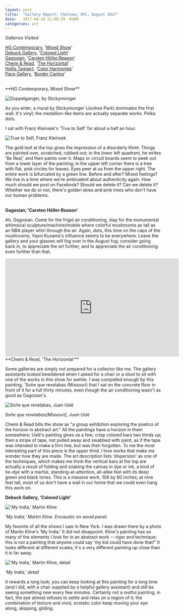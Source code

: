 ```yaml
---
layout: post
title:  "Gallery Report: Chelsea, NYC, August 2017"
date:   2017-08-18 21:06:39 -0400
categories: art
---
```


*Galleries Visited*

[HG Contemporary](http://www.hgcontemporary.com/), '[Mixed Show](http://www.hgcontemporary.com/exhibitions/august-mixed-show)'<br>
[Debuck Gallery](https://www.debuckgallery.com/), '[Colored Light](https://www.debuckgallery.com/exhibitions/colored-light-summer-select/)'<br>
[Gagosian](https://www.gagosian.com/), '[Carsten Höller:Reason](https://www.gagosian.com/exhibitions/carsten-holler--june-20-2017)'<br>
[Cheim & Read](http://www.cheimread.com/), '[The Horizontal](http://www.cheimread.com/exhibitions/the-horizontal_1)'<br>
[Hollis Taggart](http://www.hollistaggart.com/), '[Color Harmonies](http://www.hollistaggart.com/exhibitions/color-harmonies)'<br>
[Pace Gallery](http://www.pacegallery.com/), '[Border Cantos](http://www.pacegallery.com/exhibitions/12873/border-cantos)'<br>


<br>
**HG Contemporary, Mixed Show**<br>

![Doppelganger, by Stickymonger](https://u13050632.dl.dropboxusercontent.com/u/13050632/Doppelganger_Stickymonger.jpeg)

As you enter, a mural by Stickymonger (Joohee Park) dominates the first wall.
It's vinyl; the medallion-like items are actually separate works. Polka dots.

I sat with Franz Kleinsek's 'True to Self' for about a half an hour.

![True to Self, Franz Kleinsek](https://u13050632.dl.dropboxusercontent.com/u/13050632/truetoself-franz-kleinsek.jpg)

The gold leaf at the top gives the impression of a disorderly Klimt. Things are painted over, scratched, rubbed out; in the lower left quadrant, he writes 'Be Real,' and then paints over it. Maps or circuit boards seem to peek out from a lower layer of the painting; in the upper left corner there is a tree with flat, pink circles for leaves. Eyes peer at us from the upper right. The entire work is bifurcated by a green line. Before and after? Mixed feelings? We live in a time where we're ambivalent about authenticity again. How much should we post on Facebook? Should we delete it? Can we delete it? Whether we do or not, there's golden skies and pink trees who don't have our human problems.
<br><br>


**Gagosian, 'Carsten Höller:Reason'**

Ah, Gagosian. Come for the frigid air conditioning, stay for the monumental whimsical sculpture/machine/mobile where colorful mushrooms as tall as an NBA player whirl through the air. Again, dots, this time on the caps of the mushrooms; Yayoi Kusama's influence seems to be everywhere. Leave the gallery and your glasses will fog over in the August fug; consider going back in, to appreciate the art further, and to appreciate the air conditioning even further than that.

<iframe width="560" height="315" src="https://youtube.com/embed/C2WiP9bFM74" frameborder="0" allowfullscreen></iframe>

<br>
**Cheim & Read, 'The Horizontal'**

Some galleries are simply not prepared for a collector like me. The gallery assistants looked bewildered when I asked for a chair or a stool to sit with one of the works in this show for awhile. I was compelled enough by this painting, 'Soñe que revelabas (Missouri) that I sat on the concrete floor in front of it for a full thirty minutes, even though the air conditioning wasn't as good as Gagosian's.

![Soñe que revelabas, Juan Uslé](https://u13050632.dl.dropboxusercontent.com/u/13050632/sone-que-revelabas.png)

*Soñe que revelabas(Missouri), Juan Uslé*

Cheim & Read bills the show as "a group exhibition exploring the poetics of the horizon in abstract art." All the paintings have a horizon in them somewhere; Uslé's painting gives us a few; crisp colored bars two thirds up; then a stripe of tape, not pulled away and swabbed with paint, as if the tape was intended to make a firm line, but was then forgotten. To me the most interesting part of this piece is the upper third. I love works that make me wonder how they are made. The art description lists 'dispersion' as one of the techniques, which makes me think the vertical bars at the top are actually a result of folding and soaking the canvas in dye or ink, a kind of tie-dye with a martial, standing-at-attention, all-alike feel with its deep green and black tones. This is a massive work, 108 by 80 inches; at nine feet tall, most of us don't have a wall in our home that we could even hang this work on.



**Debuck Gallery, 'Colored Light'**

!['My India,' Martin Kline](https://u13050632.dl.dropboxusercontent.com/u/13050632/IMG_3920.JPG)

*'My India,' Martin Kline. Encaustic on wood panel.*

My favorite of all the shows I saw in New York. I was drawn there by a photo of Martin Kline's 'My India.' It did not disappoint. Kline's painting has so many of the elements I look for in an abstract work -- rigor and technique; this is not a painting that anyone could say 'my kid could have done that!" It looks different at different scales; it's a very different painting up close than it is far away.

!['My India,' Martin Kline, detail](https://u13050632.dl.dropboxusercontent.com/u/13050632/IMG_3922.JPG)

*'My India,' detail*

It rewards a long look; you can keep looking at this painting for a long time (and I did, with a chair supplied by a helpful gallery assistant) and still be seeing something new every few minutes. Certainly not a restful painting; in fact, the eye almost refuses to settle and relax on a region of it; the combination of texture and vivid, ecstatic color keep moving your eye along, skipping, gliding.
